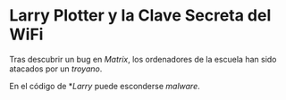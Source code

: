# Larry Plotter y la Clave Secreta del WiFi

Tras descubrir un bug en *Matrix*, los ordenadores de la escuela han sido atacados por un *troyano*.

En el código de **Larry* puede esconderse *malware*.
